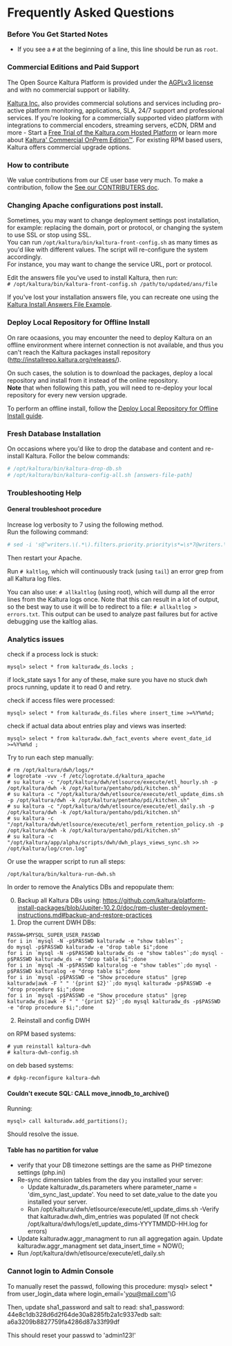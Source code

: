# Frequently Asked Questions

### Before You Get Started Notes
* If you see a `#` at the beginning of a line, this line should be run as `root`.

### Commercial Editions and Paid Support

The Open Source Kaltura Platform is provided under the [AGPLv3 license](http://www.gnu.org/licenses/agpl-3.0.html) and with no commercial support or liability.  

[Kaltura Inc.](http://corp.kaltura.com) also provides commercial solutions and services including pro-active platform monitoring, applications, SLA, 24/7 support and professional services. If you're looking for a commercially supported video platform  with integrations to commercial encoders, streaming servers, eCDN, DRM and more - Start a [Free Trial of the Kaltura.com Hosted Platform](http://corp.kaltura.com/free-trial) or learn more about [Kaltura' Commercial OnPrem Edition™](http://corp.kaltura.com/Deployment-Options/Kaltura-On-Prem-Edition). For existing RPM based users, Kaltura offers commercial upgrade options.

### How to contribute
We value contributions from our CE user base very much. To make a contribution, follow the [See our CONTRIBUTERS doc](https://github.com/kaltura/platform-install-packages/blob/IX-9.19.0/doc/CONTRIBUTERS.md).


### Changing Apache configurations post install.

Sometimes, you may want to change deployment settings post installation, for example: replacing the domain, port or protocol, or changing the system to use SSL or stop using SSL.   
You can run `/opt/kaltura/bin/kaltura-front-config.sh` as many times as you'd like with different values. The script will re-configure the system accordingly.   
For instance, you may want to change the service URL, port or protocol.

Edit the answers file you've used to install Kaltura, then run:   
`# /opt/kaltura/bin/kaltura-front-config.sh /path/to/updated/ans/file`

If you've lost your installation answers file, you can recreate one using the [Kaltura Install Answers File Example](https://github.com/kaltura/platform-install-packages/blob/master/doc/kaltura.template.ans).

### Deploy Local Repository for Offline Install

On rare ocaasions, you may encounter the need to deploy Kaltura on an offline environment where internet connection is not available, and thus you can't reach the Kaltura packages install repository (http://installrepo.kaltura.org/releases/).

On such cases, the solution is to download the packages, deploy a local repository and install from it instead of the online repository.   
**Note** that when following this path, you will need to re-deploy your local repository for every new version upgrade.

To perform an offline install, follow the [Deploy Local Repository for Offline Install guide](https://github.com/kaltura/platform-install-packages/blob/master/doc/deploy-local-rpm-repo-offline-install.md).

### Fresh Database Installation

On occasions where you'd like to drop the database and content and re-install Kaltura. Follor the below commands:    
```bash
# /opt/kaltura/bin/kaltura-drop-db.sh
# /opt/kaltura/bin/kaltura-config-all.sh [answers-file-path]
```

### Troubleshooting Help


#### General troubleshoot procedure

Increase log verbosity to 7 using the following method.        
Run the following command:    
```bash
# sed -i 's@^writers.\(.*\).filters.priority.priority\s*=\s*7@writers.\1.filters.priority.priority=4@g' /opt/kaltura/app/configurations/logger.ini
```
Then restart your Apache.    

Run `# kaltlog`, which will continuously track (using `tail`) an error grep from all Kaltura log files.

You can also use: `# allkaltlog` (using root), which will dump all the error lines from the Kaltura logs once. Note that this can result in a lot of output, so the best way to use it will be to redirect to a file: `# allkaltlog > errors.txt`.
This output can be used to analyze past failures but for active debugging use the kaltlog alias.   

### Analytics issues
check if a process lock is stuck:
```
mysql> select * from kalturadw_ds.locks ;
```
if lock_state says 1 for any of these, make sure you have no stuck dwh procs running, update it to read 0 and retry.

check if access files were processed:
```
mysql> select * from kalturadw_ds.files where insert_time >=%Y%m%d;
```
check if actual data about entries play and views was inserted:
```
mysql> select * from kalturadw.dwh_fact_events where event_date_id >=%Y%m%d ;
```

Try to run each step manually:
```
# rm /opt/kaltura/dwh/logs/*
# logrotate -vvv -f /etc/logrotate.d/kaltura_apache
# su kaltura -c "/opt/kaltura/dwh/etlsource/execute/etl_hourly.sh -p /opt/kaltura/dwh -k /opt/kaltura/pentaho/pdi/kitchen.sh"
# su kaltura -c "/opt/kaltura/dwh/etlsource/execute/etl_update_dims.sh -p /opt/kaltura/dwh -k /opt/kaltura/pentaho/pdi/kitchen.sh"
# su kaltura -c "/opt/kaltura/dwh/etlsource/execute/etl_daily.sh -p /opt/kaltura/dwh -k /opt/kaltura/pentaho/pdi/kitchen.sh"
# su kaltura -c "/opt/kaltura/dwh/etlsource/execute/etl_perform_retention_policy.sh -p /opt/kaltura/dwh -k /opt/kaltura/pentaho/pdi/kitchen.sh"
# su kaltura -c "/opt/kaltura/app/alpha/scripts/dwh/dwh_plays_views_sync.sh >> /opt/kaltura/log/cron.log"
```

Or use the wrapper script to run all steps:
```
/opt/kaltura/bin/kaltura-run-dwh.sh
```

In order to remove the Analytics DBs and repopulate them:

0. Backup all Kaltura DBs using: https://github.com/kaltura/platform-install-packages/blob/Jupiter-10.2.0/doc/rpm-cluster-deployment-instructions.md#backup-and-restore-practices 
1. Drop the current DWH DBs: 
```
PASSW=$MYSQL_SUPER_USER_PASSWD 
for i in `mysql -N -p$PASSWD kalturadw -e "show tables"`;
do mysql -p$PASSWD kalturadw -e "drop table $i";done 
for i in `mysql -N -p$PASSWD kalturadw_ds -e "show tables"`;do mysql -p$PASSWD kalturadw_ds -e "drop table $i";done 
for i in `mysql -N -p$PASSWD kalturalog -e "show tables"`;do mysql -p$PASSWD kalturalog -e "drop table $i";done 
for i in `mysql -p$PASSWD -e "Show procedure status" |grep kalturadw|awk -F " " '{print $2}'`;do mysql kalturadw -p$PASSWD -e "drop procedure $i;";done 
for i in `mysql -p$PASSWD -e "Show procedure status" |grep kalturadw_ds|awk -F " " '{print $2}'`;do mysql kalturadw_ds -p$PASSWD -e "drop procedure $i;";done 
```

2. Reinstall and config DWH

on RPM based systems:
```
# yum reinstall kaltura-dwh 
# kaltura-dwh-config.sh
```

on deb based systems:
```
# dpkg-reconfigure kaltura-dwh
``` 

#### Couldn't execute SQL: CALL move_innodb_to_archive()
Running:
```
mysql> call kalturadw.add_partitions();
```
Should resolve the issue.

#### Table has no partition for value

- verify that your DB timezone settings are the same as PHP timezone settings (php.ini)
- Re-sync dimension tables from the day you installed your server:
    - Update kalturadw_ds.parameters where parameter_name = 'dim_sync_last_update'. You need to set date_value to the date you installed your server.
    - Run /opt/kaltura/dwh/etlsource/execute/etl_update_dims.sh
    -Verify that kalturadw.dwh_dim_entries was populated (If not check /opt/kaltura/dwh/logs/etl_update_dims-YYYTMMDD-HH.log for errors)
- Update kalturadw.aggr_managment to run all aggregation again. Update kalturadw.aggr_managment set data_insert_time = NOW();
- Run /opt/kaltura/dwh/etlsource/execute/etl_daily.sh


### Cannot login to Admin Console
To manually reset the passwd, following this procedure:
mysql> select * from user_login_data where login_email='you@mail.com'\G

Then, update sha1_password and salt to read:
      sha1_password: 44e8c1db328d6d2f64de30a8285fb2a1c9337edb
               salt: a6a3209b8827759fa4286d87a33f99df

This should reset your passwd to 'admin123!'
